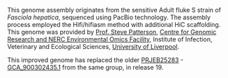 This genome assembly originates from the sensitive Adult fluke S strain of _Fasciola hepatica_, sequenced using PacBio technology. The assembly process employed the Hifi/hifiasm method with additional HiC scaffolding. This genome was provided by [Prof. Steve Patterson](https://www.liverpool.ac.uk/infection-veterinary-and-ecological-sciences/staff/stephen-paterson/), [Centre for Genomic Research and NERC Environmental Omics Facility](https://www.liverpool.ac.uk/genomic-research/), Institute of Infection, Veterinary and Ecological Sciences, [University of Liverpool](https://www.liverpool.ac.uk/).

This improved genome has replaced the older [PRJEB25283](http://www.ncbi.nlm.nih.gov/bioproject/PRJEB25283) - [GCA_900302435.1](http://www.ebi.ac.uk/ena/data/view/GCA_900302435.1) from the same group, in release 19.
